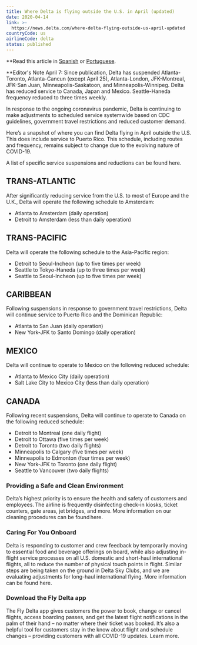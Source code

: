 ```yaml
---
title: Where Delta is flying outside the U.S. in April (updated)
date: 2020-04-14
link: >-
  https://news.delta.com/where-delta-flying-outside-us-april-updated
countryCode: us
airlineCode: delta
status: published
---
```

**Read this article in [Spanish](https://news.delta.com/actualizacion-de-programacion-donde-vuela-delta-fuera-de-los-eeuu-en-abril) or [Portuguese](https://news.delta.com/atualizacao-na-programacao-para-onde-delta-esta-voando-fora-dos-estados-unidos-em-abril).

**Editor's Note April 7: Since publication, Delta has suspended Atlanta-Toronto, Atlanta-Cancun (except April 25), Atlanta-London, JFK-Montreal, JFK-San Juan, Minneapolis-Saskatoon, and Minneapolis-Winnipeg. Delta has reduced service to Canada, Japan and Mexico. Seattle-Haneda frequency reduced to three times weekly.

In response to the ongoing coronavirus pandemic, Delta is continuing to make adjustments to scheduled service systemwide based on CDC guidelines, government travel restrictions and reduced customer demand.

Here’s a snapshot of where you can find Delta flying in April outside the U.S. This does include service to Puerto Rico. This schedule, including routes and frequency, remains subject to change due to the evolving nature of COVID-19.

A list of specific service suspensions and reductions can be found here.

## TRANS-ATLANTIC

After significantly reducing service from the U.S. to most of Europe and the U.K., Delta will operate the following schedule to Amsterdam:

- Atlanta to Amsterdam (daily operation)
- Detroit to Amsterdam (less than daily operation)

## TRANS-PACIFIC

Delta will operate the following schedule to the Asia-Pacific region:

- Detroit to Seoul-Incheon (up to five times per week)
- Seattle to Tokyo-Haneda (up to three times per week)
- Seattle to Seoul-Incheon (up to five times per week)

## CARIBBEAN

Following suspensions in response to government travel restrictions, Delta will continue service to Puerto Rico and the Dominican Republic:

- Atlanta to San Juan (daily operation)
- New York-JFK to Santo Domingo (daily operation)

## MEXICO

Delta will continue to operate to Mexico on the following reduced schedule:

- Atlanta to Mexico City (daily operation)
- Salt Lake City to Mexico City (less than daily operation)

## CANADA

Following recent suspensions, Delta will continue to operate to Canada on the following reduced schedule:

- Detroit to Montreal (one daily flight)
- Detroit to Ottawa (five times per week)
- Detroit to Toronto (two daily flights)
- Minneapolis to Calgary (five times per week)
- Minneapolis to Edmonton (four times per week)
- New York-JFK to Toronto (one daily flight)
- Seattle to Vancouver (two daily flights)

### Providing a Safe and Clean Environment

Delta’s highest priority is to ensure the health and safety of customers and employees. The airline is frequently disinfecting check-in kiosks, ticket counters, gate areas, jet bridges, and more. More information on our cleaning procedures can be found here. 

### Caring For You Onboard

Delta is responding to customer and crew feedback by temporarily moving to essential food and beverage offerings on board, while also adjusting in-flight service processes on all U.S. domestic and short-haul international flights, all to reduce the number of physical touch points in flight. Similar steps are being taken on the ground in Delta Sky Clubs, and we are evaluating adjustments for long-haul international flying. More information can be found here.

### Download the Fly Delta app

The Fly Delta app gives customers the power to book, change or cancel flights, access boarding passes, and get the latest flight notifications in the palm of their hand – no matter where their ticket was booked. It’s also a helpful tool for customers stay in the know about flight and schedule changes – providing customers with all COVID-19 updates. Learn more.

